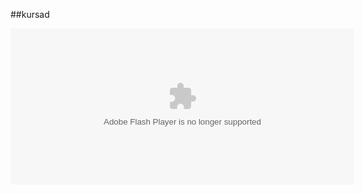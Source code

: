 ##kursad
<center><object height="250" width="550" border="0" codebase="http://download.macromedia.com/pub/shockwave/cabs/flash/swflash.cab#version=6,0,40,0" id="obj1" classid="clsid:D27CDB6E-AE6D-11CF-96B8-444553540000">
<param value="http://www.yaprakfm.com/images/ataturk.swf" name="movie" />
<param wmode="transparent" value="High" name="quality" />  			<embed height="250" width="550" quality="High" name="obj1" type="application/x-shockwave-flash" pluginspage="http://www.macromedia.com/go/getflashplayer" src="http://www.yaprakfm.com/images/ataturk.swf"></embed></object><br />
</center>
<div style="text-align: center;"><center><br />

